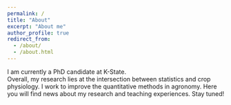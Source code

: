 ```yaml
---
permalink: /
title: "About"
excerpt: "About me"
author_profile: true
redirect_from: 
  - /about/
  - /about.html
---
```


I am currently a PhD candidate at K-State.  
Overall, my research lies at the intersection between statistics and crop physiology. I work to improve the quantitative methods in agronomy. 
Here you will find news about my research and teaching experiences. Stay tuned!  
